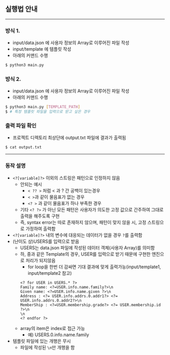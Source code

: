 ## 실행법 안내

---

### 방식 1. 
- input/data.json 에 사용자 정보의 Array로 이루어진 파일 작성
- input/template 에 템플릿 작성
- 아래의 커맨드 수행
```bash
$ python3 main.py
```
### 방식 2.
- input/data.json 에 사용자 정보의 Array로 이루어진 파일 작성
- 아래의 커맨드 수행
```bash
$ python3 main.py [TEMPLATE_PATH]
$ # 특정 템플릿 파일을 입력으로 받고 싶은 경우
```

### 출력 파일 확인 
- 프로젝트 디렉토리 최상단에 output.txt 파일에 결과가 출력됨
```
$ cat output.txt
```

---

### 동작 설명
- `<?[variable]?>` 이외의 스트링은 패턴으로 인정하지 않음 
  - 안되는 예시 
    - `< ?? >` 처럼 < 과 ? 간 공백이 있는경우
    - `< >`과 같이 물음표가 없는 경우
    - `<? >` 과 같이 물음표가 하나 부족한 경우
  - 기타 `<? ?>` 가 아닌 모든 패턴은 사용자가 의도한 고정 값으로 간주하여 그대로 출력을 해주도록 구현
  - 즉, syntax error는 따로 존재하지 않으며, 패턴이 맞지 않을 시, 고정 스트링으로 가정하여 출력함
- `<?[variable]?>` 내의 변수에 대응되는 데이터가 없을 경우 `?`를 출력함
- (난이도 상)USERS를 입력으로 받음 
  - USERS는 data.json 파일에 작성된 데이터 객체(사용자 Array)를 의미함
  - 하, 중과 같은 Template의 경우, USER를 입력으로 받기 때문에 구현한 엔진으로 처리가 되지않음
    - for loop을 한번 더 감싸면 기대 결과에 맞게 출력가능(input/template1, input/template2 참고)
    ```
    <? for USER in USERS.* ?>
    Family name: <?=USER.info.name.family?>\n
    Given name: <?=USER.info.name.given ?>\n
    Address : <?= USER.info.addrs.0.addr1?> <?= USER.info.addrs.0.addr2?>\n
    MemberShip : <?=USER.membership.grade?> <?= USER.membership.id ?>\n
    \n
    <? endfor ?>
    ```
  - array의 item은 index로 접근 가능
    - 예) USERS.0.info.name.family
- 템플릿 파일에 있는 개행은 무시
  - 파일에 작성된 `\n`만 개행을 함 